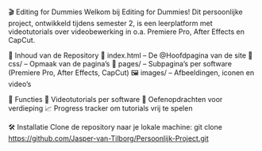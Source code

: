 🎬 Editing for Dummies
Welkom bij Editing for Dummies! Dit persoonlijke project, ontwikkeld tijdens semester 2, is een leerplatform met videotutorials over videobewerking in o.a. Premiere Pro, After Effects en CapCut.

📂 Inhoud van de Repository
📄 index.html – De @Hoofdpagina van de site
🎨 css/ – Opmaak van de pagina’s
📁 pages/ – Subpagina’s per software (Premiere Pro, After Effects, CapCut)
🖼️ images/ – Afbeeldingen, iconen en video’s

🚀 Functies
🎥 Videotutorials per software
📝 Oefenopdrachten voor verdieping
📈 Progress tracker om tutorials vrij te spelen

🛠️ Installatie
Clone de repository naar je lokale machine:
git clone https://github.com/Jasper-van-Tilborg/Persoonlijk-Project.git  
